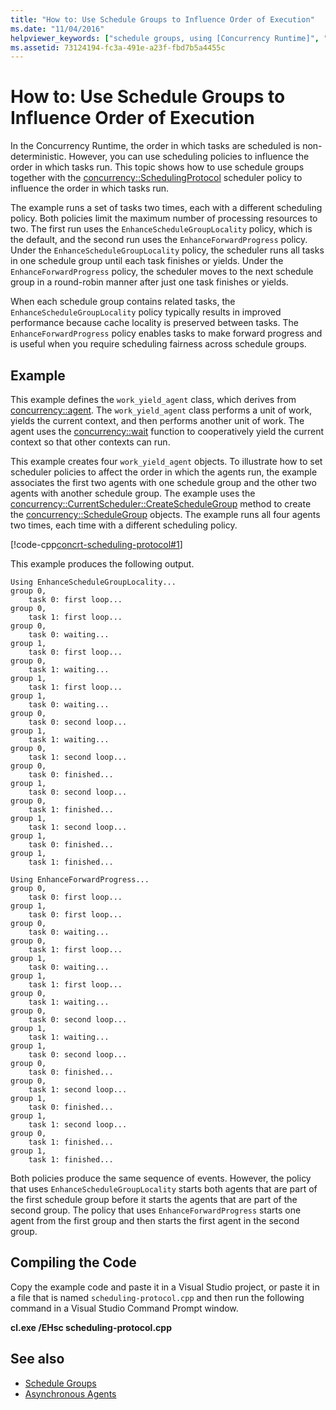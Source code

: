 ```yaml
---
title: "How to: Use Schedule Groups to Influence Order of Execution"
ms.date: "11/04/2016"
helpviewer_keywords: ["schedule groups, using [Concurrency Runtime]", "using schedule groups [Concurrency Runtime]"]
ms.assetid: 73124194-fc3a-491e-a23f-fbd7b5a4455c
---
```

# How to: Use Schedule Groups to Influence Order of Execution

In the Concurrency Runtime, the order in which tasks are scheduled is non-deterministic. However, you can use scheduling policies to influence the order in which tasks run. This topic shows how to use schedule groups together with the [concurrency::SchedulingProtocol](reference/concurrency-namespace-enums.md#policyelementkey) scheduler policy to influence the order in which tasks run.

The example runs a set of tasks two times, each with a different scheduling policy. Both policies limit the maximum number of processing resources to two. The first run uses the `EnhanceScheduleGroupLocality` policy, which is the default, and the second run uses the `EnhanceForwardProgress` policy. Under the `EnhanceScheduleGroupLocality` policy, the scheduler runs all tasks in one schedule group until each task finishes or yields. Under the `EnhanceForwardProgress` policy, the scheduler moves to the next schedule group in a round-robin manner after just one task finishes or yields.

When each schedule group contains related tasks, the `EnhanceScheduleGroupLocality` policy typically results in improved performance because cache locality is preserved between tasks. The `EnhanceForwardProgress` policy enables tasks to make forward progress and is useful when you require scheduling fairness across schedule groups.

## Example

This example defines the `work_yield_agent` class, which derives from [concurrency::agent](../../parallel/concrt/reference/agent-class.md). The `work_yield_agent` class performs a unit of work, yields the current context, and then performs another unit of work. The agent uses the [concurrency::wait](reference/concurrency-namespace-functions.md#wait) function to cooperatively yield the current context so that other contexts can run.

This example creates four `work_yield_agent` objects. To illustrate how to set scheduler policies to affect the order in which the agents run, the example associates the first two agents with one schedule group and the other two agents with another schedule group. The example uses the [concurrency::CurrentScheduler::CreateScheduleGroup](reference/currentscheduler-class.md#createschedulegroup) method to create the [concurrency::ScheduleGroup](../../parallel/concrt/reference/schedulegroup-class.md) objects. The example runs all four agents two times, each time with a different scheduling policy.

[!code-cpp[concrt-scheduling-protocol#1](../../parallel/concrt/codesnippet/cpp/how-to-use-schedule-groups-to-influence-order-of-execution_1.cpp)]

This example produces the following output.

```Output
Using EnhanceScheduleGroupLocality...
group 0,
    task 0: first loop...
group 0,
    task 1: first loop...
group 0,
    task 0: waiting...
group 1,
    task 0: first loop...
group 0,
    task 1: waiting...
group 1,
    task 1: first loop...
group 1,
    task 0: waiting...
group 0,
    task 0: second loop...
group 1,
    task 1: waiting...
group 0,
    task 1: second loop...
group 0,
    task 0: finished...
group 1,
    task 0: second loop...
group 0,
    task 1: finished...
group 1,
    task 1: second loop...
group 1,
    task 0: finished...
group 1,
    task 1: finished...

Using EnhanceForwardProgress...
group 0,
    task 0: first loop...
group 1,
    task 0: first loop...
group 0,
    task 0: waiting...
group 0,
    task 1: first loop...
group 1,
    task 0: waiting...
group 1,
    task 1: first loop...
group 0,
    task 1: waiting...
group 0,
    task 0: second loop...
group 1,
    task 1: waiting...
group 1,
    task 0: second loop...
group 0,
    task 0: finished...
group 0,
    task 1: second loop...
group 1,
    task 0: finished...
group 1,
    task 1: second loop...
group 0,
    task 1: finished...
group 1,
    task 1: finished...
```

Both policies produce the same sequence of events. However, the policy that uses `EnhanceScheduleGroupLocality` starts both agents that are part of the first schedule group before it starts the agents that are part of the second group. The policy that uses `EnhanceForwardProgress` starts one agent from the first group and then starts the first agent in the second group.

## Compiling the Code

Copy the example code and paste it in a Visual Studio project, or paste it in a file that is named `scheduling-protocol.cpp` and then run the following command in a Visual Studio Command Prompt window.

**cl.exe /EHsc scheduling-protocol.cpp**

## See also

- [Schedule Groups](../../parallel/concrt/schedule-groups.md)
- [Asynchronous Agents](../../parallel/concrt/asynchronous-agents.md)
